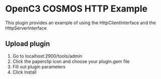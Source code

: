 # OpenC3 COSMOS HTTP Example

This plugin provides an example of using the HttpClientInterface and the HttpServerInterface

## Upload plugin

1. Go to localhost:2900/tools/admin
1. Click the paperclip icon and choose your plugin.gem file
1. Fill out plugin parameters
1. Click Install
